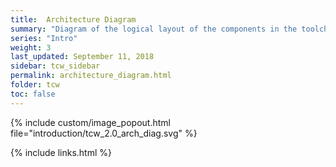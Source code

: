 ```yaml
---
title:  Architecture Diagram
summary: "Diagram of the logical layout of the components in the toolchain workshop"
series: "Intro"
weight: 3
last_updated: September 11, 2018
sidebar: tcw_sidebar
permalink: architecture_diagram.html
folder: tcw
toc: false
---
```


{% include custom/image_popout.html file="introduction/tcw_2.0_arch_diag.svg" %}

{% include links.html %}
